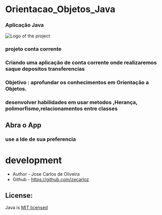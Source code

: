 # Orientacao_Objetos_Java
### Aplicação Java


![Logo of the project](https://encrypted-tbn0.gstatic.com/images?q=tbn:ANd9GcQG5aiCu3igLKllSE4eQOpKSY15TkXk7JpAOw&usqp=CAU)

### projeto conta corrente
<p text-align="center">
  <a href="" /></a>
</p>


### Criando uma aplicação de conta corrente onde realizaremos saque depositos transferencias


### Objetivo : aprofundar os conhecimentos em Orientação a Objetos.
### desenvolver habilidades em usar metodos ,Herança, polimorfismo,relacionamentos entre classes

## Abra o App
### use a Ide de sua preferencia


# development 


- Author - Jose Carlos de Oliveira
- Github - https://github.com/zecarloz

## License:

Java is  [MIT licensed](LICENSE) 
